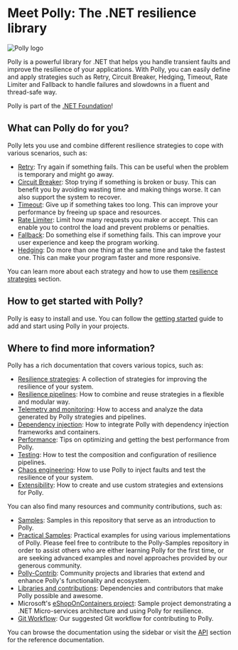# Meet Polly: The .NET resilience library

![Polly logo](https://raw.github.com/App-vNext/Polly/main/Polly-Logo.png)

Polly is a powerful library for .NET that helps you handle transient faults and improve the resilience of your applications. With Polly, you can easily define and apply strategies such as Retry, Circuit Breaker, Hedging, Timeout, Rate Limiter and Fallback to handle failures and slowdowns in a fluent and thread-safe way.

Polly is part of the [.NET Foundation](https://www.dotnetfoundation.org/about)!

## What can Polly do for you?

Polly lets you use and combine different resilience strategies to cope with various scenarios, such as:

- [Retry](strategies/retry.md): Try again if something fails. This can be useful when the problem is temporary and might go away.
- [Circuit Breaker](strategies/circuit-breaker.md): Stop trying if something is broken or busy. This can benefit you by avoiding wasting time and making things worse. It can also support the system to recover.
- [Timeout](strategies/timeout.md): Give up if something takes too long. This can improve your performance by freeing up space and resources.
- [Rate Limiter](strategies/rate-limiter.md): Limit how many requests you make or accept. This can enable you to control the load and prevent problems or penalties.
- [Fallback](strategies/fallback.md): Do something else if something fails. This can improve your user experience and keep the program working.
- [Hedging](strategies/hedging.md): Do more than one thing at the same time and take the fastest one. This can make your program faster and more responsive.

You can learn more about each strategy and how to use them [resilience strategies](strategies/index.md) section.

## How to get started with Polly?

Polly is easy to install and use. You can follow the [getting started](getting-started.md) guide to add and start using Polly in your projects.

## Where to find more information?

Polly has a rich documentation that covers various topics, such as:

- [Resilience strategies](strategies/index.md): A collection of strategies for improving the resilience of your system.
- [Resilience pipelines](pipelines/index.md): How to combine and reuse strategies in a flexible and modular way.
- [Telemetry and monitoring](advanced/telemetry.md): How to access and analyze the data generated by Polly strategies and pipelines.
- [Dependency injection](advanced/dependency-injection.md): How to integrate Polly with dependency injection frameworks and containers.
- [Performance](advanced/performance.md): Tips on optimizing and getting the best performance from Polly.
- [Testing](advanced/testing.md): How to test the composition and configuration of resilience pipelines.
- [Chaos engineering](chaos/index.md): How to use Polly to inject faults and test the resilience of your system.
- [Extensibility](extensibility/index.md): How to create and use custom strategies and extensions for Polly.

You can also find many resources and community contributions, such as:

- [Samples](https://github.com/App-vNext/Polly/tree/main/samples): Samples in this repository that serve as an introduction to Polly.
- [Practical Samples](https://github.com/App-vNext/Polly-Samples): Practical examples for using various implementations of Polly. Please feel free to contribute to the Polly-Samples repository in order to assist others who are either learning Polly for the first time, or are seeking advanced examples and novel approaches provided by our generous community.
- [Polly-Contrib](community/polly-contrib.md): Community projects and libraries that extend and enhance Polly's functionality and ecosystem.
- [Libraries and contributions](community/libraries-and-contributions.md): Dependencies and contributors that make Polly possible and awesome.
- Microsoft's [eShopOnContainers project](https://github.com/dotnet-architecture/eShopOnContainers): Sample project demonstrating a .NET Micro-services architecture and using Polly for resilience.
- [Git Workflow](community/git-workflow.md): Our suggested Git workflow for contributing to Polly.

You can browse the documentation using the sidebar or visit the [API](api/index.md) section for the reference documentation.
